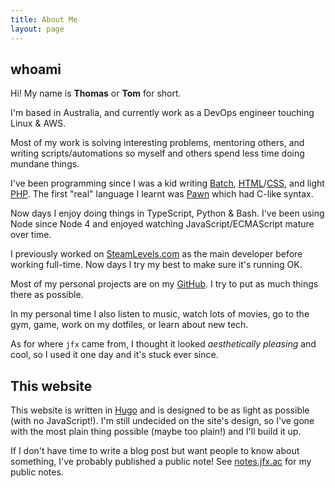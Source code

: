 ```yaml
---
title: About Me
layout: page
---
```


## whoami

Hi! My name is **Thomas** or **Tom** for short.

I'm based in Australia, and currently work as a DevOps engineer touching Linux &
AWS.

Most of my work is solving interesting problems, mentoring others, and writing
scripts/automations so myself and others spend less time doing mundane things.

I've been programming since I was a kid writing
[Batch](https://en.wikipedia.org/wiki/Batch_file),
[HTML](https://en.wikipedia.org/wiki/HTML)/[CSS](https://en.wikipedia.org/wiki/CSS),
and light [PHP](https://en.wikipedia.org/wiki/PHP). The first "real"
language I learnt was [Pawn](https://www.compuphase.com/pawn/pawn.htm) which had
C-like syntax.

Now days I enjoy doing things in TypeScript, Python & Bash. I've been using Node
since Node 4 and enjoyed watching JavaScript/ECMAScript mature over time. 

I previously worked on [SteamLevels.com](https://steamlevels.com) as the main
developer before working full-time. Now days I try my best to
make sure it's running OK.

Most of my personal projects are on my [GitHub](https://github.com/itsjfx). I
try to put as much things there as possible.

In my personal time I also listen to music, watch lots of movies, go to the gym,
game, work on my dotfiles, or learn about new tech.

As for where `jfx` came from, I thought it looked *aesthetically pleasing* and
cool, so I used it one day and it's stuck ever since.

## This website

This website is written in [Hugo](https://gohugo.io) and is designed to be as
light as possible (with no JavaScript!). I'm still undecided on the site's
design, so I've gone with the most plain thing possible (maybe too plain!) and
I'll build it up.

If I don't have time to write a blog post but want people to know about
something, I've probably published a public note! See
[notes.jfx.ac](https://notes.jfx.ac) for my public notes.
